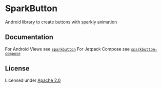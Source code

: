# SparkButton

Android library to create buttons with sparkly animation

## Documentation
For Android Views see [`sparkbutton`](https://github.com/connyduck/SparkButton/tree/main/sparkbutton/README.md)
For Jetpack Compose see [`sparkbutton-compose`](https://github.com/connyduck/SparkButton/tree/main/sparkbutton-compose/README.md)

## License
Licensed under [Apache 2.0](LICENSE.md)
